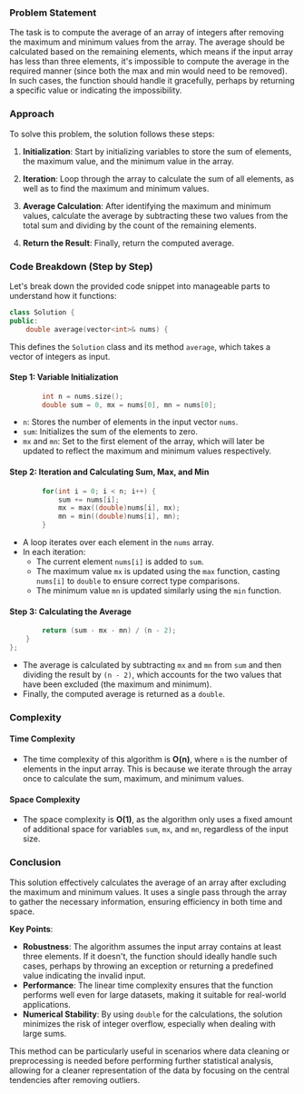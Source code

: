 ### Problem Statement

The task is to compute the average of an array of integers after removing the maximum and minimum values from the array. The average should be calculated based on the remaining elements, which means if the input array has less than three elements, it's impossible to compute the average in the required manner (since both the max and min would need to be removed). In such cases, the function should handle it gracefully, perhaps by returning a specific value or indicating the impossibility.

### Approach

To solve this problem, the solution follows these steps:

1. **Initialization**: Start by initializing variables to store the sum of elements, the maximum value, and the minimum value in the array.

2. **Iteration**: Loop through the array to calculate the sum of all elements, as well as to find the maximum and minimum values.

3. **Average Calculation**: After identifying the maximum and minimum values, calculate the average by subtracting these two values from the total sum and dividing by the count of the remaining elements.

4. **Return the Result**: Finally, return the computed average.

### Code Breakdown (Step by Step)

Let's break down the provided code snippet into manageable parts to understand how it functions:

```cpp
class Solution {
public:
    double average(vector<int>& nums) {
```
This defines the `Solution` class and its method `average`, which takes a vector of integers as input.

#### Step 1: Variable Initialization

```cpp
        int n = nums.size();
        double sum = 0, mx = nums[0], mn = nums[0];
```
- `n`: Stores the number of elements in the input vector `nums`.
- `sum`: Initializes the sum of the elements to zero.
- `mx` and `mn`: Set to the first element of the array, which will later be updated to reflect the maximum and minimum values respectively.

#### Step 2: Iteration and Calculating Sum, Max, and Min

```cpp
        for(int i = 0; i < n; i++) {
            sum += nums[i];
            mx = max((double)nums[i], mx);
            mn = min((double)nums[i], mn);
        }
```
- A loop iterates over each element in the `nums` array.
- In each iteration:
  - The current element `nums[i]` is added to `sum`.
  - The maximum value `mx` is updated using the `max` function, casting `nums[i]` to `double` to ensure correct type comparisons.
  - The minimum value `mn` is updated similarly using the `min` function.

#### Step 3: Calculating the Average

```cpp
        return (sum - mx - mn) / (n - 2);
    }
};
```
- The average is calculated by subtracting `mx` and `mn` from `sum` and then dividing the result by `(n - 2)`, which accounts for the two values that have been excluded (the maximum and minimum).
- Finally, the computed average is returned as a `double`.

### Complexity

#### Time Complexity
- The time complexity of this algorithm is **O(n)**, where `n` is the number of elements in the input array. This is because we iterate through the array once to calculate the sum, maximum, and minimum values.

#### Space Complexity
- The space complexity is **O(1)**, as the algorithm only uses a fixed amount of additional space for variables `sum`, `mx`, and `mn`, regardless of the input size.

### Conclusion

This solution effectively calculates the average of an array after excluding the maximum and minimum values. It uses a single pass through the array to gather the necessary information, ensuring efficiency in both time and space. 

**Key Points**:
- **Robustness**: The algorithm assumes the input array contains at least three elements. If it doesn't, the function should ideally handle such cases, perhaps by throwing an exception or returning a predefined value indicating the invalid input.
- **Performance**: The linear time complexity ensures that the function performs well even for large datasets, making it suitable for real-world applications.
- **Numerical Stability**: By using `double` for the calculations, the solution minimizes the risk of integer overflow, especially when dealing with large sums.

This method can be particularly useful in scenarios where data cleaning or preprocessing is needed before performing further statistical analysis, allowing for a cleaner representation of the data by focusing on the central tendencies after removing outliers.